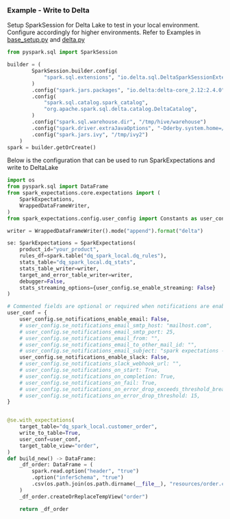### Example - Write to Delta 

Setup SparkSession for Delta Lake to test in your local environment. Configure accordingly for higher environments.
Refer to Examples in [base_setup.py](../spark_expectations/examples/base_setup.py) and 
[delta.py](../spark_expectations/examples/sample_dq_delta.py)

```python title="spark_session"
from pyspark.sql import SparkSession

builder = (
        SparkSession.builder.config(
            "spark.sql.extensions", "io.delta.sql.DeltaSparkSessionExtension"
        )
        .config("spark.jars.packages", "io.delta:delta-core_2.12:2.4.0")
        .config(
            "spark.sql.catalog.spark_catalog",
            "org.apache.spark.sql.delta.catalog.DeltaCatalog",
        )
        .config("spark.sql.warehouse.dir", "/tmp/hive/warehouse")
        .config("spark.driver.extraJavaOptions", "-Dderby.system.home=/tmp/derby")
        .config("spark.jars.ivy", "/tmp/ivy2")
    )
spark = builder.getOrCreate()
```

Below is the configuration that can be used to run SparkExpectations and write to DeltaLake

```python title="delta_write"
import os
from pyspark.sql import DataFrame
from spark_expectations.core.expectations import (
    SparkExpectations,
    WrappedDataFrameWriter,
)
from spark_expectations.config.user_config import Constants as user_config

writer = WrappedDataFrameWriter().mode("append").format("delta")

se: SparkExpectations = SparkExpectations(
    product_id="your_product",
    rules_df=spark.table("dq_spark_local.dq_rules"),
    stats_table="dq_spark_local.dq_stats",
    stats_table_writer=writer,
    target_and_error_table_writer=writer,
    debugger=False,
    stats_streaming_options={user_config.se_enable_streaming: False}
)

# Commented fields are optional or required when notifications are enabled
user_conf = {
    user_config.se_notifications_enable_email: False,
    # user_config.se_notifications_email_smtp_host: "mailhost.com",
    # user_config.se_notifications_email_smtp_port: 25,
    # user_config.se_notifications_email_from: "",
    # user_config.se_notifications_email_to_other_mail_id: "",
    # user_config.se_notifications_email_subject: "spark expectations - data quality - notifications",
    user_config.se_notifications_enable_slack: False,
    # user_config.se_notifications_slack_webhook_url: "",
    # user_config.se_notifications_on_start: True,
    # user_config.se_notifications_on_completion: True,
    # user_config.se_notifications_on_fail: True,
    # user_config.se_notifications_on_error_drop_exceeds_threshold_breach: True,
    # user_config.se_notifications_on_error_drop_threshold: 15,
}


@se.with_expectations(
    target_table="dq_spark_local.customer_order",
    write_to_table=True,
    user_conf=user_conf,
    target_table_view="order",
)
def build_new() -> DataFrame:
    _df_order: DataFrame = (
        spark.read.option("header", "true")
        .option("inferSchema", "true")
        .csv(os.path.join(os.path.dirname(__file__), "resources/order.csv"))
    )
    _df_order.createOrReplaceTempView("order")

    return _df_order
```
